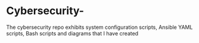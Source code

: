 # Cybersecurity-
The cybersecurity repo exhibits system configuration scripts, Ansible YAML scripts, Bash scripts and diagrams that I have created 
